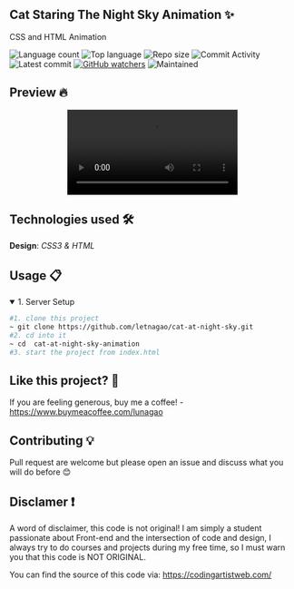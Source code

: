 ## Cat Staring The Night Sky Animation ✨
CSS and HTML Animation

![Language count](https://img.shields.io/github/languages/count/letnagao/cat-at-night-sky?color=green)
![Top language](https://img.shields.io/github/languages/top/letnagao/cat-at-night-sky?color=ff69b4)
![Repo size](https://img.shields.io/github/repo-size/letnagao/cat-at-night-sky?color=yellow)
![Commit Activity](https://img.shields.io/github/commit-activity/y/letnagao/cat-at-night-sky?color=blue)
![Latest commit](https://img.shields.io/github/last-commit/letnagao/cat-at-night-sky?color=red)
[![GitHub watchers](https://img.shields.io/github/watchers/letnagao/cat-at-night-sky?logo=GitHub)](https://github.com/letnagao/cat-at-night-sky/watchers)
![Maintained](https://img.shields.io/maintenance/yes/9999)

## Preview 🔥

<p align="center">
  <video src="https://user-images.githubusercontent.com/99754900/170152283-af55fb34-b0ea-48c3-a4a9-a62e67bff465.mp4" />
</p>

## Technologies used 🛠️
**Design**: *CSS3 & HTML*<br />

## Usage 📋
<details open>
<summary>1. Server Setup</summary>

```bash
#1. clone this project
~ git clone https://github.com/letnagao/cat-at-night-sky.git
#2. cd into it
~ cd  cat-at-night-sky-animation
#3. start the project from index.html
```
</details>

## Like this project? 💖

If you are feeling generous, buy me a coffee! - https://www.buymeacoffee.com/lunagao

## Contributing 💡
Pull request are welcome but please open an issue and discuss what you will do before 😊

## Disclamer ❗️
A word of disclaimer, this code is not original! 
I am simply a student passionate about Front-end and the intersection of code and design, I always try to do courses and projects during my free time, so I must warn you that this code is NOT ORIGINAL.

You can find the source of this code via: https://codingartistweb.com/
